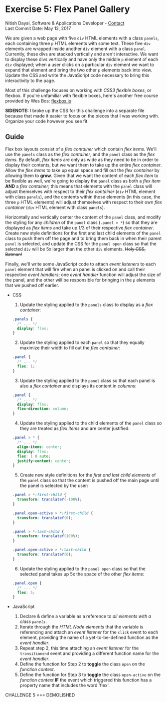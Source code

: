 # Exercise 5: Flex Panel Gallery

Nitish Dayal, Software & Applications Developer -
[Contact](http://nitishdayal.me)  
Last Commit Date: May 12, 2017

We are given a web page with five `div` HTML elements with a class `panels`,
each containing three `p` HTML elements with some text. These five `div`
elements are wrapped inside another `div` element with a class `panel`.
Currently, these divs are stacked vertically and aren't interactive. We want to
display these divs vertically and have only the middle `p` element of each `div`
displayed; when a user clicks on a particular `div` element we want to expand
that element and bring the two other `p` elements back into view. Update the CSS
and write the JavaScript code necessary to bring this interactivity to the page.

Most of this challenge focuses on working with _CSS3 flexible boxes_, or
flexbox. If you're unfamiliar with flexible boxes, here's another free course
provided by Wes Bos: [flexbox.io](http://flexbox.io)

**SIDENOTE:** I broke up the CSS for this challenge into a separate file because
that made it easier to focus on the pieces that I was working with. Organize
your code however you see fit.

## Guide

Flex box layouts consist of a _flex container_ which contain _flex items_. We'll
use the `panels` class as the _flex container_, and the `panel` class as the
_flex items_. By default, _flex items_ are only as wide as they need to be in
order to display their contents, but we want them to take up the entire _flex
container_. Allow the _flex items_ to take up equal space and fill out the _flex
container_ by allowing them to **grow**. Given that we want the content of each
_flex item_ to be flexible as well, we're going to display the `panel` class as
both a _flex item_ **AND** a _flex container_; this means that elements with the
`panel` class will adjust themselves with respect to their _flex container_
(`div` HTML element with class `panels`), and the contents within those elements
(in this case, the three `p` HTML elements) will adjust themselves with respect
to their own _flex container_ (`div` HTML element with class `panels`).

Horizontally and vertically center the content of the `panel` class, and modify
the styling for any _children_ of the `panel` class (`.panel > *`) so that they
are displayed as _flex items_ and take up 1/3 of their respective _flex
container_. Create new style definitions for the first and last child elements
of the `panel` class to push them off the page and to bring them back in when
their parent `panel` is selected, and update the CSS for the `panel open` class
so that the selected `div` will be 5x larger than the other `div` elements.
~~Holy CSS, Batman!~~

Finally, we'll write some JavaScript code to attach _event listeners_ to each
`panel` element that will fire when an panel is clicked on and call their
respective _event handlers_; one _event handler_ function will adjust the size
of the panel, and the other will be responsible for bringing in the `p` elements
that we pushed off earlier.

- CSS

  1. Update the styling applied to the `panels` class to display as a _flex
     container_:

  ```CSS
  .panels {
    /* ... */
    display: flex;
  }
  ```

  2. Update the styling applied to each `panel` so that they equally maximize
     their width to fill out the _flex container_:

  ```CSS
  .panel {
    /* ... */
    flex: 1;
  }
  ```

  3. Update the styling applied to the `panel` class so that each panel is also
     a _flex container_ and displays its content in _columns_:

  ```CSS
  .panel {
    /* ... */
    display: flex;
    flex-direction: column;
  }
  ```

  4. Update the styling applied to the child elements of the `panel` class so
     they are treated as _flex items_ and are center justified:

  ```CSS
  .panel > * {
    /* ... */
    align-items: center;
    display: flex;
    flex: 1 0 auto;
    justify-content: center;
  }
  ```

  5. Create new style definitions for the _first and last child elements_ of the
     `panel` class so that the content is pushed off the main page until the
     panel is selected by the user:

  ```CSS
  .panel > *:first-child {
    transform: translateY(-100%);
  }

  .panel.open-active > *:first-child {
    transform: translateY(0);
  }

  .panel > *:last-child {
    transform: translateY(100%);
  }

  .panel.open-active > *:last-child {
    transform: translateY(0);
  }
  ```

  6. Update the styling applied to the `panel open` class so that the selected
     panel takes up 5x the space of the other _flex items_:

  ```CSS
  .panel.open {
    /* ... */
    flex: 5;
  }
  ```

- JavaScript
  1. Declare & define a variable as a reference to _all elements with a class
     `panels`_.
  2. Iterate through the _HTML Node elements_ that the variable is referencing
     and attach an _event listener_ for the `click` event to each element,
     providing the name of a yet-to-be-defined function as the _event handler_.
  3. Repeat step 2, this time attaching an _event listener_ for the
     `transitionend` event and providing a different function name for the
     _event handler_.
  4. Define the function for Step 2 to **toggle** the class `open` on the
     _function context_.
  5. Define the function for Step 3 to **toggle** the class `open-active` on the
     _function context_ **IF** the event which triggered this function has a
     property name that includes the word 'flex'.

CHALLENGE 5 === DEMOLISHED
